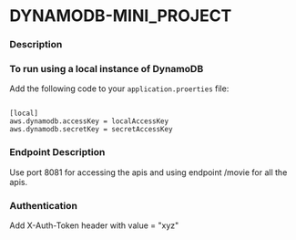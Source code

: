 # DYNAMODB-MINI_PROJECT

### Description


### To run using a local instance of DynamoDB

Add the following code to your `application.proerties` file:

```

[local]
aws.dynamodb.accessKey = localAccessKey
aws.dynamodb.secretKey = secretAccessKey

```
### Endpoint Description

Use port 8081 for accessing the apis and using endpoint /movie for all the
apis.

### Authentication

Add X-Auth-Token header with value = "xyz"
